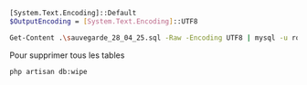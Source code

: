 
```bash
[System.Text.Encoding]::Default
$OutputEncoding = [System.Text.Encoding]::UTF8

Get-Content .\sauvegarde_28_04_25.sql -Raw -Encoding UTF8 | mysql -u root -p solicode_lms
```

Pour supprimer tous les tables 

````
php artisan db:wipe
````
